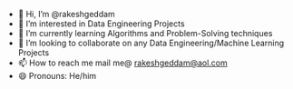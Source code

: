 - 👋 Hi, I’m @rakeshgeddam
- 👀 I’m interested in Data Engineering Projects  
- 🌱 I’m currently learning Algorithms and Problem-Solving techniques 
- 💞️ I’m looking to collaborate on any Data Engineering/Machine Learning Projects
- 📫 How to reach me mail me@ rakeshgeddam@aol.com
- 😄 Pronouns: He/him

<!---
rakeshgeddam/rakeshgeddam is a ✨ special ✨ repository because its `README.md` (this file) appears on your GitHub profile.
You can click the Preview link to take a look at your changes.
--->

